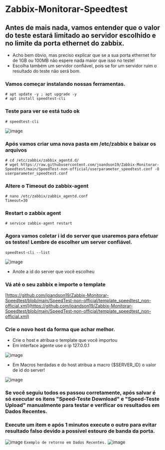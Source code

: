 # Zabbix-Monitorar-Speedtest
## Antes de mais nada, vamos entender que o valor do teste estará limitado ao servidor escolhido e no limite da porta ethernet do zabbix.
* Acho bem óbvio, mas preciso explicar que se a sua porta ethernet for de 1GB ou 100MB não espere nada maior que isso no teste!
* Escolha também um servidor confiável, pois se for um servidor ruim o resultado do teste não será bom.
  
### Vamos começar instalando nossas ferramentas.
```
# apt update -y ; apt upgrade -y
# apt install speedtest-cli
```
### Teste para ver se está tudo ok
```
# speedtest-cli
```
![image](https://github.com/joandson19/Zabbix-Monitorar-Speedtest/assets/36518985/0a99bcd5-381b-4862-a10b-07f20bf5e188)

### Após vamos criar uma nova pasta em /etc/zabbix e baixar os arquivos
```
# cd /etc/zabbix/zabbix_agentd.d/
# wget https://raw.githubusercontent.com/joandson19/Zabbix-Monitorar-Speedtest/main/SpeedTest-non-official/userparameter_speedtest.conf -O userparameter_speedtest.conf
```
### Altere o Timeout do zabbix-agent
```
# nano /etc/zabbix/zabbix_agentd.conf
Timeout=30
```
### Restart o zabbix agent
```
# service zabbix-agent restart
```
### Agora vamos coletar i id do server que usaremos para efetuar os testes! Lembre de escolher um server confiável. 
```
speedtest-cli --list
```
![image](https://github.com/joandson19/Zabbix-Monitorar-Speedtest/assets/36518985/3ec3c3c3-abf1-4e56-b310-9380e4d34b31)

* Anote a id do server que você escolheu

### Vá até o seu zabbix e importe o template 
[https://github.com/joandson19/Zabbix-Monitorar-Speedtest/blob/main/SpeedTest-non-official/template_speedtest_non-official.xml](https://github.com/joandson19/Zabbix-Monitorar-Speedtest/blob/main/SpeedTest-non-official/template_speedtest_non-official.xml)
### Crie o novo host da forma que achar melhor.

* Crie o host e atribua o template que você importou 
* Em interface agente use o ip 127.0.0.1

![image](https://github.com/joandson19/Zabbix-Monitorar-Speedtest/assets/36518985/44d20f22-86e7-415f-9fbf-d72439226869)

* Em Macros herdadas e do host atribua a macro {$SERVER_ID} o valor de id do server! 

![image](https://github.com/joandson19/Zabbix-Monitorar-Speedtest/assets/36518985/55491399-ebd2-49df-9662-3182dd82b7d9)

### Se você seguiu todos os passou corretamente, após salvar é só executar os itens "Speed-Teste Download" e "Speed-Teste Upload" manualmente para testar e verificar os resultados em Dados Recentes.
### Execute um item e após 1 minutos execute o outro para evitar resultado falso devido a possível estouro de banda da porta.
![image](https://github.com/joandson19/Zabbix-Monitorar-Speedtest/assets/36518985/49361849-966e-4093-a3cd-655af64c6efa)
``
Exemplo de retorno em Dados Recentes.
``
![image](https://github.com/joandson19/Zabbix-Monitorar-Speedtest/assets/36518985/4eb23cea-b592-460b-b01b-271a5c41d41d)
